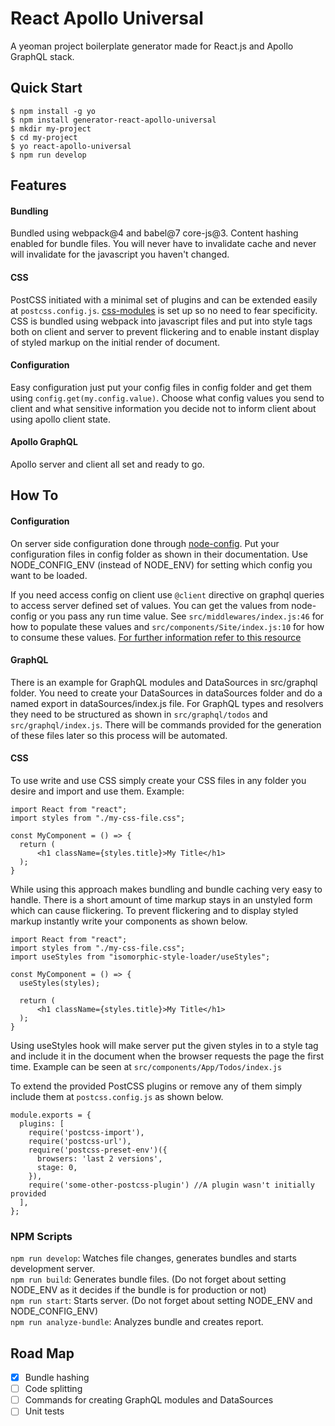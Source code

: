 # React Apollo Universal
 A yeoman project boilerplate generator made for React.js and Apollo GraphQL stack.

## Quick Start

 ```
 $ npm install -g yo
 $ npm install generator-react-apollo-universal
 $ mkdir my-project
 $ cd my-project
 $ yo react-apollo-universal
 $ npm run develop
 ```

## Features

#### Bundling
Bundled using webpack@4 and babel@7 core-js@3. Content hashing enabled for bundle files. You will never have to invalidate cache and never will invalidate for the javascript you haven't changed.

#### CSS
PostCSS initiated with a minimal set of plugins and can be extended easily at ```postcss.config.js```. [css-modules](#https://github.com/css-modules/css-modules) is set up so no need to fear specificity. CSS is bundled using webpack into javascript files and put into style tags both on client and server to prevent flickering and to enable instant display of styled markup on the initial render of document.

#### Configuration
Easy configuration just put your config files in config folder and get them using ```config.get(my.config.value)```. Choose what config values you send to client and what sensitive information you decide not to inform client about using apollo client state.

#### Apollo GraphQL
Apollo server and client all set and ready to go.

## How To

#### Configuration
On server side configuration done through [node-config](#https://github.com/lorenwest/node-config). Put your configuration files in config folder as shown in their documentation. Use NODE_CONFIG_ENV (instead of NODE_ENV) for setting which config you want to be loaded.

If you need access config on client use ```@client``` directive on graphql queries to access server defined set of values. You can get the values from node-config or you pass any run time value. See ```src/middlewares/index.js:46``` for how to populate these values and ```src/components/Site/index.js:10``` for how to consume these values. [For further information refer to this resource](#https://www.apollographql.com/docs/react/data/local-state/)

#### GraphQL
There is an example for GraphQL modules and DataSources in src/graphql folder. You need to create your DataSources in dataSources folder and do a named export in dataSources/index.js file. For GraphQL types and resolvers they need to be structured as shown in ```src/graphql/todos``` and ```src/graphql/index.js```. There will be commands provided for the generation of these files later so this process will be automated.

#### CSS
To use write and use CSS simply create your CSS files in any folder you desire and import and use them. Example:

```
import React from "react";
import styles from "./my-css-file.css";

const MyComponent = () => {
  return (
      <h1 className={styles.title}>My Title</h1>
  );
}
```

While using this approach makes bundling and bundle caching very easy to handle. There is a short amount of time markup stays in an unstyled form which can cause flickering. To prevent flickering and to display styled markup instantly write your components as shown below.

```
import React from "react";
import styles from "./my-css-file.css";
import useStyles from "isomorphic-style-loader/useStyles";

const MyComponent = () => {
  useStyles(styles);

  return (
      <h1 className={styles.title}>My Title</h1>
  );
}
```

Using useStyles hook will make server put the given styles in to a style tag and include it in the document when the browser requests the page the first time. Example can be seen at ```src/components/App/Todos/index.js```

To extend the provided PostCSS plugins or remove any of them simply include them at ```postcss.config.js``` as shown below.

```
module.exports = {
  plugins: [
    require('postcss-import'),
    require('postcss-url'),
    require('postcss-preset-env')({
      browsers: 'last 2 versions',
      stage: 0,
    }),
    require('some-other-postcss-plugin') //A plugin wasn't initially provided
  ],
};
```

### NPM Scripts

```npm run develop```: Watches file changes, generates bundles and starts development server.  
```npm run build```: Generates bundle files. (Do not forget about setting NODE_ENV as it decides if the bundle is for production or not)  
```npm run start```: Starts server. (Do not forget about setting NODE_ENV and NODE_CONFIG_ENV)  
```npm run analyze-bundle```: Analyzes bundle and creates report.  

## Road Map
 - [x] Bundle hashing
 - [ ] Code splitting
 - [ ] Commands for creating GraphQL modules and DataSources
 - [ ] Unit tests

